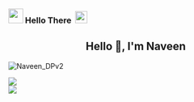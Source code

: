 <!--
**Naveen-nk1/Naveen-nk1** is a ✨ _special_ ✨ repository because its `README.md` (this file) appears on your GitHub profile.
Here are some ideas to get you started:
- 🔭 I’m currently working on ...
- 🌱 I’m currently learning ...
- 👯 I’m looking to collaborate on ...
- 🤔 I’m looking for help with ...
- 💬 Ask me about ...
- 📫 How to reach me: ...
- 😄 Pronouns: ...
- ⚡ Fun fact: ...
-->
### <img src="https://github.com/TheDudeThatCode/TheDudeThatCode/blob/master/Assets/Hi.gif" width="29px"> Hello There &nbsp;<img src="https://github.com/TheDudeThatCode/TheDudeThatCode/blob/master/Assets/headbang.gif" width="24px"><br>
<h2 align="center">Hello 👋, I'm Naveen</h2>

![Naveen_DPv2](https://user-images.githubusercontent.com/71399635/123496233-a1774300-d644-11eb-801c-4a4b73621ba3.jpg)

<img align="center" src="https://komarev.com/ghpvc/?username=Naveen-nk1&style=flat-square" />


<br>

<img align="center" src="https://komarev.com/ghpvc/?username=Naveen-nk1&style=flat-square" />

<br>







